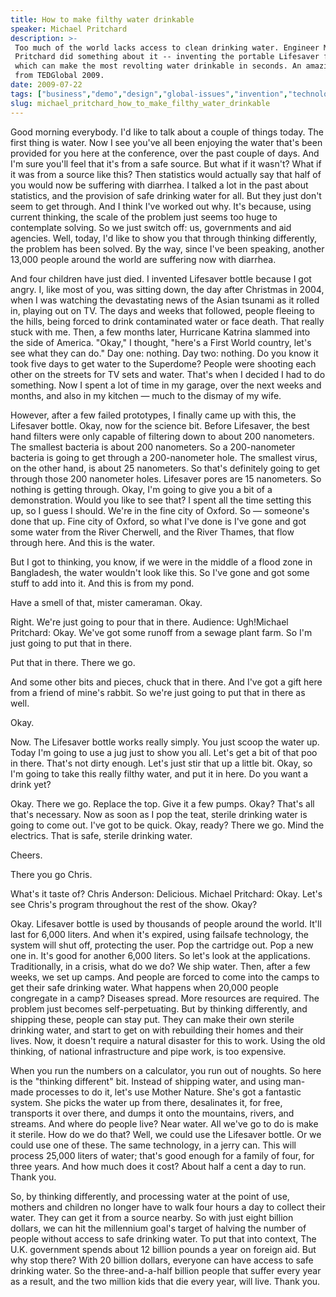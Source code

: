```yaml
---
title: How to make filthy water drinkable
speaker: Michael Pritchard
description: >-
 Too much of the world lacks access to clean drinking water. Engineer Michael
 Pritchard did something about it -- inventing the portable Lifesaver filter,
 which can make the most revolting water drinkable in seconds. An amazing demo
 from TEDGlobal 2009.
date: 2009-07-22
tags: ["business","demo","design","global-issues","invention","technology","water"]
slug: michael_pritchard_how_to_make_filthy_water_drinkable
---
```


Good morning everybody. I'd like to talk about a couple of things today. The first thing
is water. Now I see you've all been enjoying the water that's been provided for you here
at the conference, over the past couple of days. And I'm sure you'll feel that it's from a
safe source. But what if it wasn't? What if it was from a source like this? Then statistics
would actually say that half of you would now be suffering with diarrhea. I talked a lot
in the past about statistics, and the provision of safe drinking water for all. But they
just don't seem to get through. And I think I've worked out why. It's because, using
current thinking, the scale of the problem just seems too huge to contemplate solving. So
we just switch off: us, governments and aid agencies. Well, today, I'd like to show you
that through thinking differently, the problem has been solved. By the way, since I've
been speaking, another 13,000 people around the world are suffering now with
diarrhea.

And four children have just died. I invented Lifesaver bottle because I got angry. I, like
most of you, was sitting down, the day after Christmas in 2004, when I was watching the
devastating news of the Asian tsunami as it rolled in, playing out on TV. The days and
weeks that followed, people fleeing to the hills, being forced to drink contaminated water
or face death. That really stuck with me. Then, a few months later, Hurricane Katrina
slammed into the side of America. "Okay," I thought, "here's a First World country, let's
see what they can do." Day one: nothing. Day two: nothing. Do you know it took five days
to get water to the Superdome? People were shooting each other on the streets for TV sets
and water. That's when I decided I had to do something. Now I spent a lot of time in my
garage, over the next weeks and months, and also in my kitchen — much to the dismay of my
wife. 

However, after a few failed prototypes, I finally came up with this, the Lifesaver
bottle. Okay, now for the science bit. Before Lifesaver, the best hand filters were only
capable of filtering down to about 200 nanometers. The smallest bacteria is about 200
nanometers. So a 200-nanometer bacteria is going to get through a 200-nanometer hole. The
smallest virus, on the other hand, is about 25 nanometers. So that's definitely going to
get through those 200 nanometer holes. Lifesaver pores are 15 nanometers. So nothing is
getting through. Okay, I'm going to give you a bit of a demonstration. Would you like to
see that? I spent all the time setting this up, so I guess I should. We're in the fine
city of Oxford. So — someone's done that up. Fine city of Oxford, so what I've done is
I've gone and got some water from the River Cherwell, and the River Thames, that flow
through here. And this is the water.

But I got to thinking, you know, if we were in the middle of a flood zone in Bangladesh,
the water wouldn't look like this. So I've gone and got some stuff to add into it. And
this is from my pond.

Have a smell of that, mister cameraman. Okay. 

Right. We're just going to pour that in there. Audience: Ugh!Michael Pritchard: Okay. We've
got some runoff from a sewage plant farm. So I'm just going to put that in there.

Put that in there. There we go. 

And some other bits and pieces, chuck that in there. And I've got a gift here from a
friend of mine's rabbit. So we're just going to put that in there as well.

Okay. 

Now. The Lifesaver bottle works really simply. You just scoop the water up. Today I'm going
to use a jug just to show you all. Let's get a bit of that poo in there. That's not dirty
enough. Let's just stir that up a little bit. Okay, so I'm going to take this really
filthy water, and put it in here. Do you want a drink yet? 

Okay. There we go. Replace the top. Give it a few pumps. Okay? That's all that's
necessary. Now as soon as I pop the teat, sterile drinking water is going to come out.
I've got to be quick. Okay, ready? There we go. Mind the electrics. That is safe, sterile
drinking water. 

Cheers. 

There you go Chris. 

What's it taste of? Chris Anderson: Delicious. Michael Pritchard: Okay. Let's see Chris's
program throughout the rest of the show. Okay? 

Okay. Lifesaver bottle is used by thousands of people around the world. It'll last for
6,000 liters. And when it's expired, using failsafe technology, the system will shut off,
protecting the user. Pop the cartridge out. Pop a new one in. It's good for another 6,000
liters. So let's look at the applications. Traditionally, in a crisis, what do we do? We
ship water. Then, after a few weeks, we set up camps. And people are forced to come into
the camps to get their safe drinking water. What happens when 20,000 people congregate in
a camp? Diseases spread. More resources are required. The problem just becomes
self-perpetuating. But by thinking differently, and shipping these, people can stay put.
They can make their own sterile drinking water, and start to get on with rebuilding their
homes and their lives. Now, it doesn't require a natural disaster for this to work. Using
the old thinking, of national infrastructure and pipe work, is too expensive.

When you run the numbers on a calculator, you run out of noughts. So here is the "thinking
different" bit. Instead of shipping water, and using man-made processes to do it, let's use
Mother Nature. She's got a fantastic system. She picks the water up from there,
desalinates it, for free, transports it over there, and dumps it onto the mountains,
rivers, and streams. And where do people live? Near water. All we've go to do is make it
sterile. How do we do that? Well, we could use the Lifesaver bottle. Or we could use one of
these. The same technology, in a jerry can. This will process 25,000 liters of water;
that's good enough for a family of four, for three years. And how much does it cost? About
half a cent a day to run. Thank you.

So, by thinking differently, and processing water at the point of use, mothers and
children no longer have to walk four hours a day to collect their water. They can get it
from a source nearby. So with just eight billion dollars, we can hit the millennium goal's
target of halving the number of people without access to safe drinking water. To put that
into context, The U.K. government spends about 12 billion pounds a year on foreign aid.
But why stop there? With 20 billion dollars, everyone can have access to safe drinking
water. So the three-and-a-half billion people that suffer every year as a result, and the
two million kids that die every year, will live. Thank you.

<!--
ad_duration=3.33
event="TEDGlobal 2009"
external_start_time=0
has_talk_citation=0
intro_duration=11.82
is_subtitle_required="False"
is_talk_featured="True"
language="en"
language_swap="False"
native_language="en"
number_of_related_talks=6
number_of_speakers=1
number_of_subtitled_videos=32
number_of_tags=7
number_of_talk_download_languages=32
number_of_talk_more_resources=1
number_of_talk_recommendations=0
number_of_talks_take_actions=0
post_ad_duration=0.83
published_timestamp="2009-08-04 01:00:00"
recording_date="2009-07-22"
speaker_description="Inventor"
speaker_is_published=1
speaker_name="Michael Pritchard"
talk_name="How to make filthy water drinkable"
talks_tags=["business","demo","design","global-issues","invention","technology","water"]
talks_take_action=[]
url_audio="https://download.ted.com/talks/MichaelPritchard_2009G.mp3?apikey=acme-roadrunner"
url_photo_speaker="https://pe.tedcdn.com/images/ted/106980_254x191.jpg"
url_photo_talk="https://pe.tedcdn.com/images/ted/1691fae6c58b818d8129465ed6d4550bad75450a_1600x1200.jpg"
url_webpage="https://www.ted.com/talks/michael_pritchard_how_to_make_filthy_water_drinkable"
video_type_name="TED Stage Talk"
-->